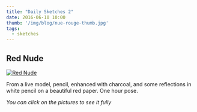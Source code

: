 ```yaml
---
title: "Daily Sketches 2"
date: 2016-06-10 10:00
thumb: '/img/blog/nue-rouge-thumb.jpg'
tags:
  - sketches
---
```


## Red Nude

[![Red Nude](/img/blog/nue-rouge-thumb.jpg)](/img/blog/nue-rouge.jpg)

From a live model, pencil, enhanced with charcoal, and some reflections in white pencil on a beautiful red paper. One hour pose.

*You can click on the pictures to see it fully*
